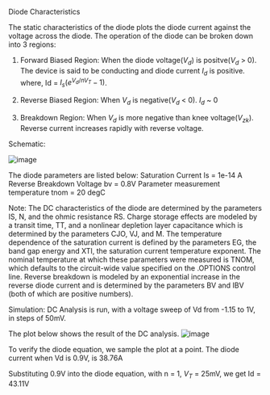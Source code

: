 Diode Characteristics

The static characteristics of the diode plots the diode current against the voltage across the diode.
The operation of the diode can be broken down into 3 regions:
  1) Forward Biased Region: 
  When the diode voltage($V_{d}$) is positve($V_{d}$ > 0).
  The device is said to be conducting and diode current $I_{d}$ is positive.
  where, Id = $I_{s}(e^{V_{d}/nV_{T}}-1)$.
                      
  2) Reverse Biased Region: 
  When $V_{d}$ is negative($V_{d}$ < 0).
  $I_{d}$ ~ 0
  
  3) Breakdown Region: 
  When $V_{d}$ is more negative than knee voltage($V_{zk}$).
  Reverse current increases rapidly with reverse voltage.
                        
                        

Schematic:

![image](https://user-images.githubusercontent.com/46377316/236682458-08ad3526-53dc-4676-b596-5ba98c37f732.png)

The diode parameters are listed below:
Saturation Current Is = 1e-14 A
Reverse Breakdown Voltage bv = 0.8V
Parameter measurement temperature tnom = 20 degC

Note: The DC characteristics of the diode are determined by the parameters IS, N, and the ohmic resistance RS. Charge storage effects are modeled by a transit time, TT, and a nonlinear depletion layer capacitance which is determined by the parameters CJO, VJ, and M. The temperature dependence of the saturation current is defined by the parameters EG, the band gap energy and XTI, the saturation current temperature exponent. The nominal temperature at which these parameters were measured is TNOM, which defaults to the circuit-wide value specified on the .OPTIONS control line. Reverse breakdown is modeled by an exponential increase in the reverse diode current and is determined by the parameters BV and IBV (both of which are positive numbers). 

Simulation:
DC Analysis is run, with a voltage sweep of Vd from -1.15 to 1V, in steps of 50mV.

The plot below shows the result of the DC analysis.
![image](https://user-images.githubusercontent.com/46377316/236683214-3f161870-3f7a-40fd-b49e-3868fb4b85c1.png)

To verify the diode equation, we sample the plot at a point.
The diode current when Vd is 0.9V, is 38.76A

Substituting 0.9V into the diode equation, with n = 1, $V_{T}$ = 25mV,
we get Id = 43.11V

